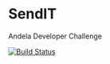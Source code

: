 # SendIT
Andela Developer Challenge

[![Build Status](https://travis-ci.com/mcaleb808/SendIT.svg?branch=senditApi)](https://travis-ci.com/mcaleb808/SendIT)
